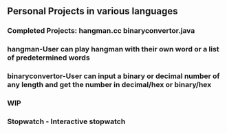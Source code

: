 ## Personal Projects in various languages
### Completed Projects: hangman.cc binaryconvertor.java
### hangman-User can play hangman with their own word or a list of predetermined words
### binaryconvertor-User can input a binary or decimal number of any length and get the number in decimal/hex or binary/hex
### WIP 
### Stopwatch - Interactive stopwatch
